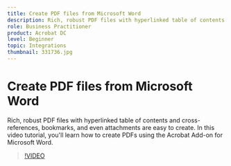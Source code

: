 ```yaml
---
title: Create PDF files from Microsoft Word
description: Rich, robust PDF files with hyperlinked table of contents and cross-references, bookmarks, and even attachments are easy to create using the Acrobat Add-on for Microsoft Word
role: Business Practitioner
product: Acrobat DC
level: Beginner
topic: Integrations
thumbnail: 331736.jpg
---
```


# Create PDF files from Microsoft Word

Rich, robust PDF files with hyperlinked table of contents and cross-references, bookmarks, and even attachments are easy to create. In this video tutorial, you'll learn how to create PDFs using the Acrobat Add-on for Microsoft Word.

>[!VIDEO](https://video.tv.adobe.com/v/331736?hidetitle=true)